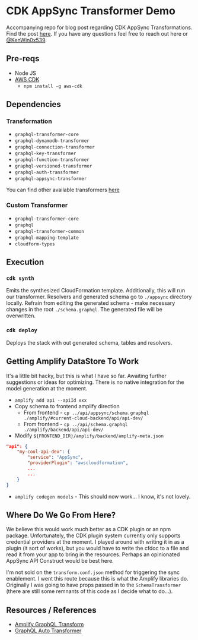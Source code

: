 # CDK AppSync Transformer Demo

Accompanying repo for blog post regarding CDK AppSync Transformations. Find the post [here](). If you have any questions feel free to reach out here or [@KenWin0x539](https://twitter.com/KenWin0x539).

## Pre-reqs

* Node JS
* [AWS CDK](https://docs.aws.amazon.com/cdk/latest/guide/getting_started.html)
    * `npm install -g aws-cdk`

## Dependencies

### Transformation

* `graphql-transformer-core`
* `graphql-dynamodb-transformer`
* `graphql-connection-transformer`
* `graphql-key-transformer`
* `graphql-function-transformer`
* `graphql-versioned-transformer`
* `graphql-auth-transformer`
* `graphql-appsync-transformer`

You can find other available transformers [here](https://github.com/aws-amplify/amplify-cli/tree/master/packages)

### Custom Transformer

* `graphql-transformer-core`
* `graphql`
* `graphql-transformer-common`
* `graphql-mapping-template`
* `cloudform-types`

## Execution

### `cdk synth`

Emits the synthesized CloudFormation template. Additionally, this will run our transformer. Resolvers and generated schema go to `./appsync` directory locally. Refrain from editing the generated schema - make necessary changes in the root `./schema.graphql`. The generated file will be overwritten.

### `cdk deploy`

Deploys the stack with out generated schema, tables and resolvers.

## Getting Amplify DataStore To Work

It's a little bit hacky, but this is what I have so far. Awaiting further suggestions or ideas for optimizing. There is no native integration for the model generation at the moment.

* `amplify add api --apiId xxx`
* Copy schema to frontend amplify direction
    * From frontend - `cp ../api/appsync/schema.graphql ./amplify/#current-cloud-backend/api/api-dev/`
    * From frontend - `cp ../api/schema.graphql ./amplify/backend/api/api-dev/`
* Modify `${FRONTEND_DIR}/amplify/backend/amplify-meta.json`

```json
"api": {
    "my-cool-api-dev": {
        "service": "AppSync",
        "providerPlugin": "awscloudformation",
        ...
        ...
    }
}
```

* `amplify codegen models` - This should now work... I know, it's not lovely.

## Where Do We Go From Here?

We believe this would work much better as a CDK plugin or an npm package. Unfortunately, the CDK plugin system currently only supports credential providers at the moment. I played around with writing it in as a plugin (it sort of works), but you would have to write the cfdoc to a file and read it from your app to bring in the resources. Perhaps an opinionated AppSync API Construct would be best here.

I'm not sold on the `transform.conf.json` method for triggering the sync enablement. I went this route because this is what the Amplify libraries do. Originally I was going to have props passed in to the `SchemaTransformer` (there are still some remnants of this code as I decide what to do...).



## Resources / References

* [Amplify GraphQL Transform](https://aws-amplify.github.io/docs/cli-toolchain/graphql)
* [GraphQL Auto Transformer](https://github.com/hirochachacha/graphql-auto-transformer)